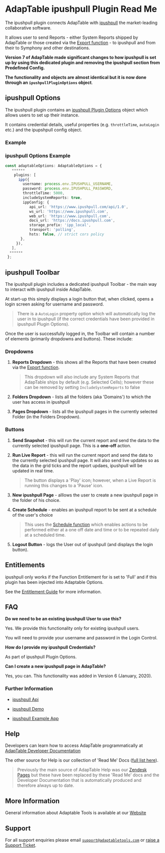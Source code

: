 # AdapTable ipushpull Plugin Read Me

The ipushpull plugin connects AdapTable with [ipushpull](https://www.ipushpull.com) the market-leading collaborative software.

It allows user to send Reports - either System Reports shipped by AdapTable or those created via the [Export function](../../adaptable/readme/functions/export-function.md) - to ipushpull and from their to Symphony and other destinations.

**Version 7 of AdapTable made significant changes to how ipushpull is set up by using this dedicated plugin and removing the ipushpull section from Predefined Config.**

**The functionality and objects are almost identical but it is now done through an `ipushpullPluginOptions` object**.

## ipushpull Options

The ipushpull plugin contains an [ipushpull Plugin Options](https://api.adaptabletools.com/interfaces/_src_adaptableoptions_ipushpullpluginoptions_.ipushpullpluginoptions.html) object which allows users to set up their instance.

It contains credential details, useful properties (e.g. `throttleTime`, `autoLogin` etc.) and the ipupshpull config object.

### Example

  ### ipushpull Options Example
 
  ```ts
  const adaptableOptions: AdaptableOptions = {
     ******
      plugins: [
        ipp({
          username: process.env.IPUSHPULL_USERNAME,
          password: process.env.IPUSHPULL_PASSWORD,
          throttleTime: 5000,
          includeSystemReports: true,
          ippConfig: {
             api_url: 'https://www.ipushpull.com/api/1.0',
             ws_url: 'https://www.ipushpull.com',
             web_url: 'https://www.ipushpull.com',
             docs_url: 'https://docs.ipushpull.com',
             storage_prefix: 'ipp_local',
             transport: 'polling',
             hsts: false, // strict cors policy
         },
       }),
     ],
    ******
   };
 ```

## ipushpull Toolbar

The ipushpull plugin includes a dedicated ipushpull Toolbar - the main way to interact with ipushpull inside AdapTable.

At start-up this simply displays a login button that, when clicked, opens a login screen asking for username and password.

> There is a `AutoLogin` property option which will automatically log the user in to ipushpull (if the correct credentials have been provided in ipushpull Plugin Options).

Once the user is successfully logged in, the Toolbar will contain a number of elements (primarily dropdowns and buttons). These include:

### Dropdowns

1. **Reports Dropdown** - this shows all the Reports that have been created via the [Export function](../../adaptable/readme/functions/export-function.md).
    > This dropdown will also include any System Reports that AdapTable ships by default (e.g. Selected Cells); however these can be removed by setting `IncludeSystemReports` to false

2. **Folders Dropdown** - lists all the folders (aka 'Domains') to which the user has access in ipushpull

3. **Pages Dropdown** - lists all the ipushpull pages in the currently selected Folder (in the Folders Dropdown).

### Buttons

1. **Send Snapshot** - this will run the current report and send the data to the currently selected ipushpull page.  This is a **one-off** action.

2. **Run Live Report** - this will run the current report and send the data to the currently selected ipushpull page.  It will also send live updates so as the data in the grid ticks and the report updaes, ipushpull will be updated in real time.
   > The button displays a 'Play' icon; however, when a Live Report is running this changes to a 'Pause' icon.

3. **New ipushpull Page** - alllows the user to create a new ipushpull page in the folder of his choice.

4. **Create Schedule** - enables an ipushpull report to be sent at a schedule of the user's choice
   >This uses the [Schedule function](../../adaptable/readme/functions/schedule-function.md) which enables actions to be performed either at a one off date and time or to be repeated daily at a scheduled time.  

5. **Logout Button** - logs the User out of ipushpull (and displays the login button).

## Entitlements

ipushpull only works if the Function Entitlement for is set to 'Full' and if this plugin has been injected into Adaptable Options.  

See the [Entitlement Guide](../../adaptable/readme/guides/adaptable-entitlements-guide.md) for more information.

## FAQ

**Do we need to be an existing ipushpull User to use this?**

Yes. We provide this functionality only for existing ipushpull users.

You will need to provide your username and password in the Login Control.

**How do I provide my ipushpull Credentials?**

As part of ipushpull Plugin Options.

**Can I create a new ipushpull page in AdapTable?**

Yes, you can. This functionality was added in Version 6 (January, 2020).


### Further Information

- [ipushpull Api](https://api.adaptabletools.com/interfaces/_src_api_ipushpullapi_.ipushpullapi.html)

- [ipushpull Demo](https://demo.adaptabletools.com/partners/ipushpulldemo)

- [ipushpull Example App](https://github.com/AdaptableTools/example-adaptable-ipushpull-integration)


## Help

Developers can learn how to access AdapTable programmatically at [AdapTable Developer Documentation](https://api.adaptabletools.com) 

The other source for Help is our collection of 'Read Me' Docs ([full list here](https://github.com/AdaptableTools/adaptable/blob/master/packages/adaptable/readme/readme-list.md)).

> Previously the main source of AdapTable Help was our [Zendesk Pages](https://adaptabletools.zendesk.com/hc/en-us/articles/360007083017-Help-) but these have been replaced by these 'Read Me' docs and the Developer Documentation that is automatically produced and therefore always up to date.

## More Information

General information about Adaptable Tools is available at our [Website](http://www.adaptabletools.com) 

## Support

For all support enquiries please email [`support@adaptabletools.com`](mailto:support@adaptabletools.com) or [raise a Support Ticket](https://adaptabletools.zendesk.com/hc/en-us/requests/new).
